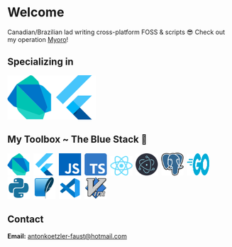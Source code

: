 # Welcome

Canadian/Brazilian lad writing cross-platform FOSS & scripts 😎 Check out my operation [Myoro](https://github.com/Myoro)!

## Specializing in

<img src='img/dart.svg' alt='dart' width=100 /><img src='img/flutter.svg' alt='flutter' width=100 />

## My Toolbox ~ The Blue Stack 🌊

<img src='img/dart.svg' alt='dart' width=50 />&nbsp;&nbsp;<img src='img/flutter.svg' alt='flutter' width=50 />&nbsp;&nbsp;<img src='img/js.png' alt='js' width=50 />&nbsp;&nbsp;<img src='img/typescript.svg' alt='ts' width=50 />&nbsp;&nbsp;<img src='img/react.svg' alt='react' width=50 />&nbsp;&nbsp;<img src='img/electron.svg' alt='electron' width=50 />&nbsp;&nbsp;<img src='img/sql.svg' alt='sql' width=50 />&nbsp;&nbsp;<img src='img/go.svg' alt='go' width=50 height=50 />&nbsp;&nbsp;<img src='img/python.svg' alt='python' width=50 />&nbsp;&nbsp;<img src='img/sqlite.svg' alt='sqlite' width=50 />&nbsp;&nbsp;<img src='img/vscode.svg' alt='vscode' width=50 />&nbsp;&nbsp;<img src='img/vim.png' alt='vim' width=50 />

## Contact

**Email:** <antonkoetzler-faust@hotmail.com>
